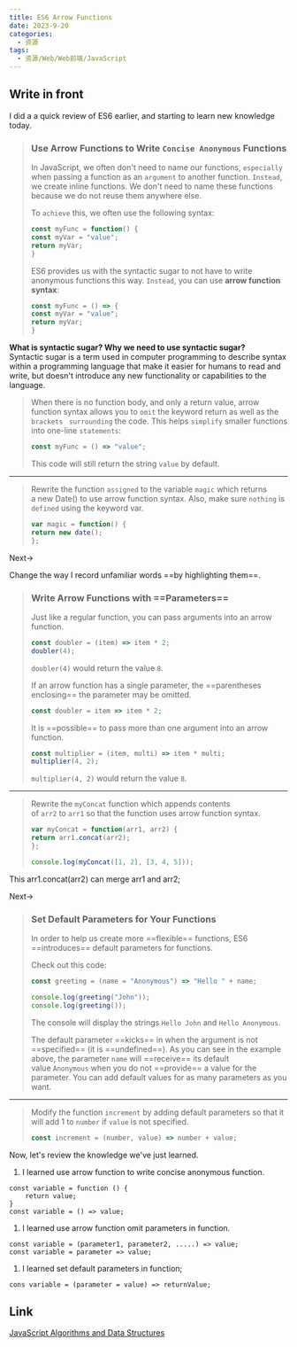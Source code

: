 ```yaml
---
title: ES6 Arrow Functions
date: 2023-9-20
categories:
  - 资源
tags:
  - 资源/Web/Web前端/JavaScript
---
```


## Write in front

I did a a quick review of ES6 earlier, and starting to learn new knowledge today.

> ### Use Arrow Functions to Write `Concise Anonymous` Functions
>
> In JavaScript, we often don't need to name our functions, `especially` when passing a function as an `argument` to another function. `Instead`, we create inline functions. We don't need to name these functions because we do not reuse them anywhere else.
>
> To `achieve` this, we often use the following syntax:
>
> ```js
> const myFunc = function() {
> const myVar = "value";
> return myVar;
> }
> ```
>
> ES6 provides us with the syntactic sugar to not have to write anonymous functions this way. `Instead`, you can use **arrow function syntax**:
>
> ```js
> const myFunc = () => {
> const myVar = "value";
> return myVar;
> }
> ```

**What is syntactic sugar? Why we need to use syntactic sugar?**  
Syntactic sugar is a term used in computer programming to describe syntax within a programming language that make it easier for humans to read and write, but doesn't introduce any new functionality or capabilities to the language.

> When there is no function body, and only a return value, arrow function syntax allows you to `omit` the keyword return as well as the `brackets ` `surrounding` the code. This helps `simplify` smaller functions into one-line `statements`:
>
> ```js
> const myFunc = () => "value";
> ```
>
> This code will still return the string `value` by default.

---

> Rewrite the function `assigned` to the variable `magic` which returns a new Date() to use arrow function syntax. Also, make sure `nothing` is `defined` using the keyword var.
>
> ```js
> var magic = function() {
> return new date();
> };
> ```

Next->

Change the way I record unfamiliar words ==by highlighting them==.

> ### Write Arrow Functions with ==Parameters==
>
> Just like a regular function, you can pass arguments into an arrow function.
>
> ```js
> const doubler = (item) => item * 2;
> doubler(4);
> ```
>
> `doubler(4)` would return the value `8`.
>
> If an arrow function has a single parameter, the ==parentheses enclosing== the parameter may be omitted.
>
> ```js
> const doubler = item => item * 2;
> ```
>
> It is ==possible== to pass more than one argument into an arrow function.
>
> ```js
> const multiplier = (item, multi) => item * multi;
> multiplier(4, 2);
> ```
>
> `multiplier(4, 2)` would return the value `8`.

---

> Rewrite the `myConcat` function which appends contents of `arr2` to `arr1` so that the function uses arrow function syntax.
>
> ```js
> var myConcat = function(arr1, arr2) {
> return arr1.concat(arr2);
> };
> 
> console.log(myConcat([1, 2], [3, 4, 5]));
> ```

This arr1.concat(arr2) can merge arr1 and arr2;

Next->

> ### Set Default Parameters for Your Functions
>
> In order to help us create more ==flexible== functions, ES6 ==introduces== default parameters for functions.
>
> Check out this code:
>
> ```js
> const greeting = (name = "Anonymous") => "Hello " + name;
> 
> console.log(greeting("John"));
> console.log(greeting());
> ```
>
> The console will display the strings `Hello John` and `Hello Anonymous`.
>
> The default parameter ==kicks== in when the argument is not ==specified== (it is ==undefined==). As you can see in the example above, the parameter `name` will ==receive== its default value `Anonymous` when you do not ==provide== a value for the parameter. You can add default values for as many parameters as you want.

---

> Modify the function `increment` by adding default parameters so that it will add 1 to `number` if `value` is not specified.
>
> ```js
> const increment = (number, value) => number + value;
> ```

Now, let's review the knowledge we've just learned.

1. I learned use arrow function to write concise anonymous function.

```
const variable = function () {
	return value;
}
const variable = () => value;
```

1. I learned use arrow function omit parameters in function.

```
const variable = (parameter1, parameter2, .....) => value;
const variable = parameter => value;
```

1. I learned set default parameters in function;

```
cons variable = (parameter = value) => returnValue;
```

## Link

[JavaScript Algorithms and Data Structures](https://www.freecodecamp.org/learn/javascript-algorithms-and-data-structures/)
